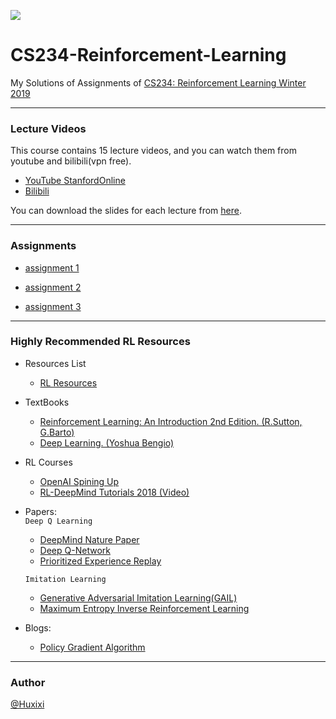 ![](https://github.com/Huixxi/CS234-Reinforcement-Learning-Winter-2019/blob/master/rl_images/Cover.jpg)
# CS234-Reinforcement-Learning
My Solutions of Assignments of [CS234: Reinforcement Learning Winter 2019](http://web.stanford.edu/class/cs234/index.html)
***
### Lecture Videos
This course contains 15 lecture videos, and you can watch them from youtube and bilibili(vpn free).
* [YouTube StanfordOnline](https://www.youtube.com/playlist?list=PLoROMvodv4rOSOPzutgyCTapiGlY2Nd8u)
* [Bilibili](https://www.bilibili.com/video/av47812079?from=search&seid=3645116309541169863)  

You can download the slides for each lecture from [here](http://web.stanford.edu/class/cs234/schedule.html).

***
### Assignments
* [assignment 1](https://github.com/Huixxi/CS234-Reinforcement-Learning-Winter-2019/tree/master/assignment%201)

* [assignment 2](https://github.com/Huixxi/CS234-Reinforcement-Learning-Winter-2019/tree/master/assignment%202)

* [assignment 3](https://github.com/Huixxi/CS234-Reinforcement-Learning-Winter-2019/tree/master/assignment%203)

***
### Highly Recommended RL Resources
* Resources List
  * [RL Resources](https://docs.google.com/document/d/1frWabYtrRE4_Ak2fhcNtk7U-ujtU5Aq762Nq-Ryi9A8/edit)
* TextBooks
  * [Reinforcement Learning: An Introduction 2nd Edition. (R.Sutton, G.Barto)](http://incompleteideas.net/book/the-book-2nd.html)
  * [Deep Learning. (Yoshua Bengio)](http://www.deeplearningbook.org/)

* RL Courses
  * [OpenAI Spining Up](https://spinningup.openai.com/en/latest/)
  * [RL-DeepMind Tutorials 2018 (Video)](https://www.youtube.com/playlist?list=PLTrPwBmRciYBs4a8qQVuFz3zByUqqoStG)

* Papers:  
  `Deep Q Learning`
  * [DeepMind Nature Paper](https://storage.googleapis.com/deepmind-data/assets/papers/DeepMindNature14236Paper.pdf)
  * [Deep Q-Network](https://www.cs.toronto.edu/~vmnih/docs/dqn.pdf)
  * [Prioritized Experience Replay](https://arxiv.org/pdf/1511.05952.pdf)  
  
  `Imitation Learning`
  * [Generative Adversarial Imitation Learning(GAIL)](https://arxiv.org/pdf/1606.03476.pdf)
  * [Maximum Entropy Inverse Reinforcement Learning](https://www.aaai.org/Papers/AAAI/2008/AAAI08-227.pdf)
  
* Blogs:
  * [Policy Gradient Algorithm](https://lilianweng.github.io/lil-log/2018/04/08/policy-gradient-algorithms.html)

***
### Author
[@Huxixi](https://github.com/Huixxi)
  
  

